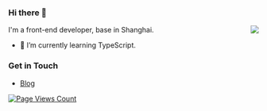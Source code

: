 ### Hi there 👋

<img align="right" src="https://github-readme-stats.vercel.app/api?username=bhaltair&show_icons=true&icon_color=0366d6&text_color=24292e&bg_color=ffffff&hide_title=true" />

I'm a front-end developer, base in Shanghai.

- 🌱 I’m currently learning TypeScript.

### Get in Touch
- [Blog](https://bhaltair.github.io/blog/)

<!--
**bhaltair/bhaltair** is a ✨ _special_ ✨ repository because its `README.md` (this file) appears on your GitHub profile.

Here are some ideas to get you started:

- 🔭 I’m currently working on ...
- 🌱 I’m currently learning ...
- 👯 I’m looking to collaborate on ...
- 🤔 I’m looking for help with ...
- 💬 Ask me about ...
- 📫 How to reach me: ...
- 😄 Pronouns: ...
- ⚡ Fun fact: ...
-->

[![Page Views Count](https://badges.toozhao.com/badges/01EH14PJ2CNYARC29FF4BY4C56/green.svg)](https://badges.toozhao.com/badges/01EH14PJ2CNYARC29FF4BY4C56/green.svg "Get your own page views count badge on badges.toozhao.com")
